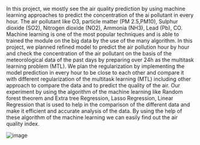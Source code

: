 In this project, we mostly see the air quality prediction by using machine learning approaches to predict the concentration of the ai pollutant in every hour. The air pollutant like O3, particle matter (PM 2.5,PM10), Sulphur dioxide (SO2), Nitrogen dioxide (NO2), Ammonia (NH3), Lead (Pb), CO. Machine learning is one of the most popular techniques and is able to trained the module on the big data by the use of the many algorithm. In this project, we planned refined model to predict the air pollution hour by hour and check the concentration of the air pollutant on the basis of the meteorological data of the past days by preparing over 24h as the multitask learning problem (MTL). We plan the regularization by implementing the model prediction in every hour to be close to each other and compare it with different regularization of the multitask learning (MTL) including other approach to compare the data and to predict the quality of the air. Our experiment by using the algorithm of the machine learning like Random forest theorem and Extra tree Regression, Lasso Regression, Linear Regression that is used to help in the comparison of the different data and make it efficient and accurate analysis of the data. By using the help of these algorithm of the machine learning we can easily find out the air quality index.

![image](https://user-images.githubusercontent.com/118799812/232996867-2acdefde-4c3c-47ac-9af9-999ee094ee3b.png)
